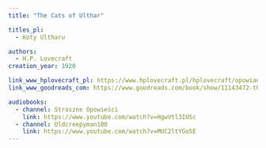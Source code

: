 ```yaml
---
title: "The Cats of Ulthar"

titles_pl:
  - Koty Ultharu

authors:
  - H.P. Lovecraft
creation_year: 1920

link_www_hplovecraft_pl: https://www.hplovecraft.pl/hplovecraft/opowiadania-nowele-powiesci/the-cats-of-ulthar/
link_www_goodreads_com: https://www.goodreads.com/book/show/11143472-the-cats-of-ulthar

audiobooks:
  - channel: Straszne Opowieści
    link: https://www.youtube.com/watch?v=HgwVtl3IUSc
  - channel: Oldcreepyman100
    link: https://www.youtube.com/watch?v=MUC2ltYGo5E
---
```


